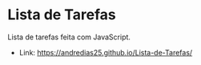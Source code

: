 # Lista de Tarefas

Lista de tarefas feita com JavaScript.

- Link: https://andredias25.github.io/Lista-de-Tarefas/